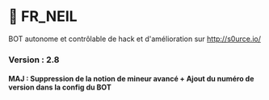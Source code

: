 # 🤖 FR_NEIL
BOT autonome et contrôlable de hack et d'amélioration sur http://s0urce.io/

### Version : 2.8

#### MAJ : Suppression de la notion de mineur avancé + Ajout du numéro de version dans la config du BOT
